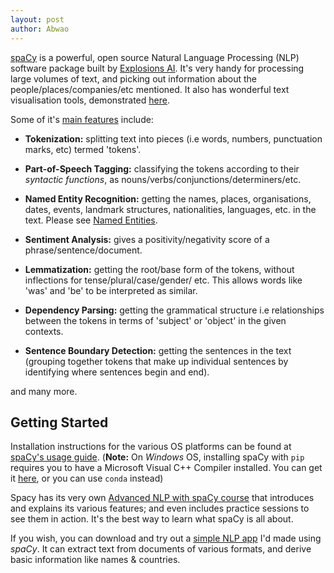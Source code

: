 ```yaml
---
layout: post
author: Abwao
---
```

[spaCy](https://spacy.io/) is a powerful, open source Natural Language Processing (NLP) software package built by [Explosions AI](https://explosion.ai/). It's very handy for processing large volumes of text, and picking out information about the people/places/companies/etc mentioned. It also has wonderful text visualisation tools, demonstrated [here](https://explosion.ai/demos/).

Some of it's [main features](https://spacy.io/usage/spacy-101#features) include:

- **Tokenization:** splitting text into pieces (i.e words, numbers, punctuation marks, etc) termed 'tokens'.

- **Part-of-Speech Tagging:** classifying the tokens according to their *syntactic functions*, as nouns/verbs/conjunctions/determiners/etc.

- **Named Entity Recognition:** getting the names, places, organisations, dates, events, landmark structures, nationalities, languages, etc. in the text. Please see [Named Entities](https://spacy.io/api/annotation#named-entities).

- **Sentiment Analysis:** gives a positivity/negativity score of a phrase/sentence/document.

- **Lemmatization:** getting the root/base form of the tokens, without inflections for tense/plural/case/gender/ etc. This allows words like 'was' and 'be' to be interpreted as similar.

- **Dependency Parsing:** getting the grammatical structure i.e relationships between the tokens in terms of 'subject' or 'object' in the given contexts.

- **Sentence Boundary Detection:** getting the sentences in the text (grouping together tokens that make up individual sentences by identifying where sentences begin and end).

and many more.
## Getting Started
Installation instructions for the various OS platforms can be found at [spaCy's usage guide](https://spacy.io/usage). (**Note:** On *Windows* OS, installing spaCy with `pip` requires you to have a Microsoft Visual C++ Compiler installed. You can get it [here](https://visualstudio.microsoft.com/visual-cpp-build-tools/), or you can use `conda` instead)

Spacy has its very own [Advanced NLP with spaCy course](https://course.spacy.io) that introduces and explains its various features; and even includes practice sessions to see them in action. It's the best way to learn what spaCy is all about.

If you wish, you can download and try out a [simple NLP app](https://github.com/Tim-Abwao/spaCy-Text-App) I'd made using *spaCy*. It can extract text from documents of various formats, and derive basic information like names & countries.


